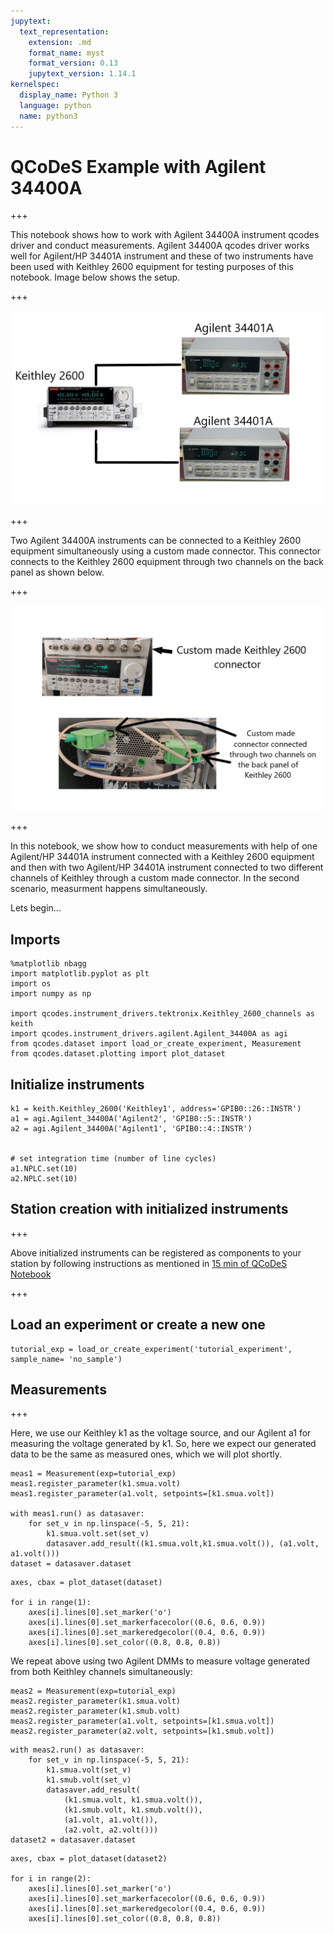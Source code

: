 ```yaml
---
jupytext:
  text_representation:
    extension: .md
    format_name: myst
    format_version: 0.13
    jupytext_version: 1.14.1
kernelspec:
  display_name: Python 3
  language: python
  name: python3
---
```


# QCoDeS Example with Agilent 34400A

+++

This notebook shows how to work with Agilent 34400A instrument qcodes driver and conduct measurements. Agilent 34400A qcodes driver works well for Agilent/HP 34401A instrument and these of two instruments have been used with Keithley 2600 equipment for testing purposes of this notebook. Image below shows the setup.

+++

![title](../files/agilent34400Asetup.png)

+++

Two Agilent 34400A instruments can be connected to a Keithley 2600 equipment simultaneously using a custom made connector. This connector connects to the Keithley 2600 equipment through two channels on the back panel as shown below.

+++

![title1](../files/keithley2600connector.png)

+++

In this notebook, we show how to conduct measurements with help of one Agilent/HP 34401A instrument connected with a Keithley 2600 equipment and then with two Agilent/HP 34401A instrument connected to two different channels of Keithley through a custom made connector. In the second scenario, measurment happens simultaneously.

Lets begin...

## Imports

```{code-cell} ipython3
%matplotlib nbagg
import matplotlib.pyplot as plt
import os
import numpy as np

import qcodes.instrument_drivers.tektronix.Keithley_2600_channels as keith
import qcodes.instrument_drivers.agilent.Agilent_34400A as agi
from qcodes.dataset import load_or_create_experiment, Measurement
from qcodes.dataset.plotting import plot_dataset
```

## Initialize instruments

```{code-cell} ipython3
k1 = keith.Keithley_2600('Keithley1', address='GPIB0::26::INSTR')
a1 = agi.Agilent_34400A('Agilent2', 'GPIB0::5::INSTR')
a2 = agi.Agilent_34400A('Agilent1', 'GPIB0::4::INSTR')


# set integration time (number of line cycles)
a1.NPLC.set(10)
a2.NPLC.set(10)
```

## Station creation with initialized instruments

+++

Above initialized instruments can be registered as components to your station by following instructions as mentioned in [15 min of QCoDeS Notebook](../15_minutes_to_QCoDeS.ipynb)

+++

## Load an experiment or create a new one

```{code-cell} ipython3
tutorial_exp = load_or_create_experiment('tutorial_experiment', sample_name= 'no_sample')
```

## Measurements

+++

Here, we use our Keithley k1 as the voltage source, and our Agilent a1 for measuring the voltage generated by k1. So, here we expect our generated data to be the same as measured ones, which we will plot shortly. 

```{code-cell} ipython3
meas1 = Measurement(exp=tutorial_exp)
meas1.register_parameter(k1.smua.volt)
meas1.register_parameter(a1.volt, setpoints=[k1.smua.volt])

with meas1.run() as datasaver:
    for set_v in np.linspace(-5, 5, 21):
        k1.smua.volt.set(set_v)
        datasaver.add_result((k1.smua.volt,k1.smua.volt()), (a1.volt, a1.volt()))
dataset = datasaver.dataset
```

```{code-cell} ipython3
axes, cbax = plot_dataset(dataset)

for i in range(1):
    axes[i].lines[0].set_marker('o')
    axes[i].lines[0].set_markerfacecolor((0.6, 0.6, 0.9))
    axes[i].lines[0].set_markeredgecolor((0.4, 0.6, 0.9))
    axes[i].lines[0].set_color((0.8, 0.8, 0.8))
```

We repeat above using two Agilent DMMs to measure voltage generated from both Keithley channels simultaneously: 

```{code-cell} ipython3
meas2 = Measurement(exp=tutorial_exp)
meas2.register_parameter(k1.smua.volt)
meas2.register_parameter(k1.smub.volt)
meas2.register_parameter(a1.volt, setpoints=[k1.smua.volt])
meas2.register_parameter(a2.volt, setpoints=[k1.smub.volt])
```

```{code-cell} ipython3
with meas2.run() as datasaver:
    for set_v in np.linspace(-5, 5, 21):
        k1.smua.volt(set_v)
        k1.smub.volt(set_v)
        datasaver.add_result(
            (k1.smua.volt, k1.smua.volt()),
            (k1.smub.volt, k1.smub.volt()),
            (a1.volt, a1.volt()),
            (a2.volt, a2.volt()))
dataset2 = datasaver.dataset
```

```{code-cell} ipython3
axes, cbax = plot_dataset(dataset2)

for i in range(2):
    axes[i].lines[0].set_marker('o')
    axes[i].lines[0].set_markerfacecolor((0.6, 0.6, 0.9))
    axes[i].lines[0].set_markeredgecolor((0.4, 0.6, 0.9))
    axes[i].lines[0].set_color((0.8, 0.8, 0.8))
```
